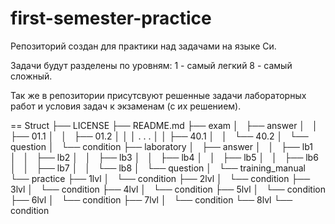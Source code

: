 # first-semester-practice

Репозиторий создан для практики над задачами на языке Си.

Задачи будут разделены по уровням: 1 - самый легкий 8 - самый сложный.

Так же в репозитории присутсвуют решенные задачи лабораторных работ и условия задач к экзаменам (с их решением).

== Struct 
├── LICENSE
├── README.md
├── exam
│   ├── answer
│   │   ├── 01.1
│   │   ├── 01.2
│   │   │   . . .
│   │   ├── 40.1
│   │   └── 40.2
│   └── question
│       └── condition
├── laboratory
│   ├── answer
│   │   ├── lb1
│   │   ├── lb2
│   │   ├── lb3
│   │   ├── lb4
│   │   ├── lb5
│   │   ├── lb6
│   │   ├── lb7
│   │   └── lb8
│   └── question
│       └── training_manual
└── practice
    ├── 1lvl
    │   └── condition
    ├── 2lvl
    │   └── condition
    ├── 3lvl
    │   └── condition
    ├── 4lvl
    │   └── condition
    ├── 5lvl
    │   └── condition
    ├── 6lvl
    │   └── condition
    ├── 7lvl
    │   └── condition
    └── 8lvl
        └── condition
